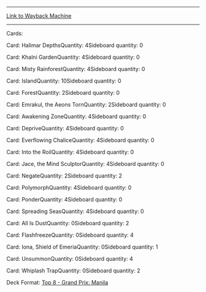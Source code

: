 
---
[Link to Wayback Machine](https://web.archive.org/web/20150509112717/http://magic.wizards.com/en/articles/decks/taufik-indrakesuma-2015-02-10)

[_metadata_:generator]:- "Drupal 7 (http://drupal.org)"
[_metadata_:node]:- "345161"
[_metadata_:publish_date]:- "2015-02-10"
[_metadata_:source]:- "article"
[_metadata_:title]:- "Taufik Indrakesuma"
[_metadata_:wayback_capture_timestamp]:- "2015-05-09 11:27:17"
[_metadata_:wayback_raw_url]:- "https://web.archive.org/web/20150509112717id_/http://magic.wizards.com/en/articles/decks/taufik-indrakesuma-2015-02-10"
[_metadata_:wayback_url]:- "http://magic.wizards.com/en/articles/decks/taufik-indrakesuma-2015-02-10"
---





Cards: 

Card: Halimar DepthsQuantity: 4Sideboard quantity: 0 



Card: Khalni GardenQuantity: 4Sideboard quantity: 0 



Card: Misty RainforestQuantity: 4Sideboard quantity: 0 



Card: IslandQuantity: 10Sideboard quantity: 0 



Card: ForestQuantity: 2Sideboard quantity: 0 



Card: Emrakul, the Aeons TornQuantity: 2Sideboard quantity: 0 



Card: Awakening ZoneQuantity: 4Sideboard quantity: 0 



Card: DepriveQuantity: 4Sideboard quantity: 0 



Card: Everflowing ChaliceQuantity: 4Sideboard quantity: 0 



Card: Into the RoilQuantity: 4Sideboard quantity: 0 



Card: Jace, the Mind SculptorQuantity: 4Sideboard quantity: 0 



Card: NegateQuantity: 2Sideboard quantity: 2 



Card: PolymorphQuantity: 4Sideboard quantity: 0 



Card: PonderQuantity: 4Sideboard quantity: 0 



Card: Spreading SeasQuantity: 4Sideboard quantity: 0 



Card: All Is DustQuantity: 0Sideboard quantity: 2 



Card: FlashfreezeQuantity: 0Sideboard quantity: 4 



Card: Iona, Shield of EmeriaQuantity: 0Sideboard quantity: 1 



Card: UnsummonQuantity: 0Sideboard quantity: 4 



Card: Whiplash TrapQuantity: 0Sideboard quantity: 2 

Deck Format: [Top 8 - Grand Prix: Manila](/en/deck-format/top-8-grand-prix-manila)


 

 

